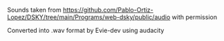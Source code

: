 Sounds taken from https://github.com/Pablo-Ortiz-Lopez/DSKY/tree/main/Programs/web-dsky/public/audio with permission

Converted into .wav format by Evie-dev using audacity